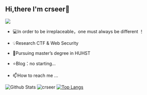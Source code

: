## Hi,there I'm crseer👋
![](https://img.shields.io/badge/-python-purple?logo=Python)
- 💻In order to be irreplaceable，one must always be different ！

- 💡Research  CTF & Web Security

- 🌱Pursuing master’s degree in HUHST

- ⭐️Blog：no starting...

- 📫How to reach me ...

![Github Stats](https://github-readme-stats.vercel.app/api?username=crseer&show_icons=true&theme=gruvbox_light&count_private=true&bg_color=DEG,C2FFD8,465EFB) ![crseer](https://count.getloli.com/get/@crseer?theme=rule34)
[![Top Langs](https://github-readme-stats.vercel.app/api/top-langs?username=crseer&layout=compact)](https://github.com/crseer)
